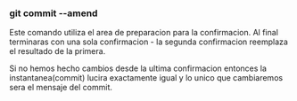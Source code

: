 ### git commit --amend
Este comando utiliza el area de preparacion para la confirmacion. Al final terminaras con una sola confirmacion - la segunda confirmacion reemplaza el resultado de la primera.

Si no hemos hecho cambios desde la ultima confirmacion entonces la instantanea(commit) lucira exactamente igual y lo unico que cambiaremos sera el mensaje del commit.